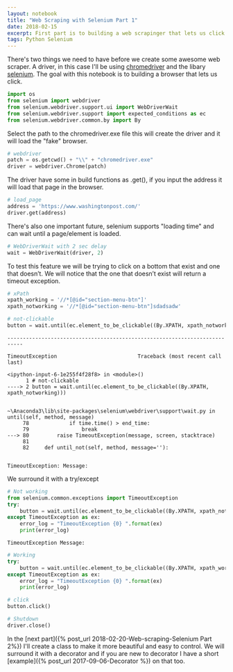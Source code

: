 ```yaml
---
layout: notebook
title: "Web Scraping with Selenium Part 1"
date: 2018-02-15
excerpt: First part is to building a web scrapinger that lets us click around.
tags: Python Selenium  
---
```



There's two things we need to have before we create some awesome web scraper. A driver, in this case I'll be using [chromedriver](http://chromedriver.chromium.org/downloads) and the libary [selenium](https://pypi.org/project/selenium/). The goal with this notebook is to building a browser that lets us click.


```python
import os
from selenium import webdriver
from selenium.webdriver.support.ui import WebDriverWait
from selenium.webdriver.support import expected_conditions as ec
from selenium.webdriver.common.by import By
```

Select the path to the chromedriver.exe file this will create the driver and it will load the "fake" browser.


```python
# webdriver
patch = os.getcwd() + "\\" + "chromedriver.exe"
driver = webdriver.Chrome(patch)
```

The driver have some in build functions as .get(), if you input the address it will load that page in the browser.


```python
# load_page
address = 'https://www.washingtonpost.com/'
driver.get(address)
```

There's also one important future, selenium supports "loading time" and can wait until a page/element is loaded.

```python
# WebDriverWait with 2 sec delay
wait = WebDriverWait(driver, 2)
```

To test this feature we will be trying to click on a bottom that exist and one that doesn’t. We will notice that the one that doesn’t exist will return a timeout exception.


```python
# xPath
xpath_working = '//*[@id="section-menu-btn"]'
xpath_notworking = '//*[@id="section-menu-btn"]sdadsadw'
```


```python
# not-clickable
button = wait.until(ec.element_to_be_clickable((By.XPATH, xpath_notworking)))
```


    ---------------------------------------------------------------------------

    TimeoutException                          Traceback (most recent call last)

    <ipython-input-6-1e255f4f28f8> in <module>()
          1 # not-clickable
    ----> 2 button = wait.until(ec.element_to_be_clickable((By.XPATH, xpath_notworking)))


    ~\Anaconda3\lib\site-packages\selenium\webdriver\support\wait.py in until(self, method, message)
         78             if time.time() > end_time:
         79                 break
    ---> 80         raise TimeoutException(message, screen, stacktrace)
         81
         82     def until_not(self, method, message=''):


    TimeoutException: Message:



We surround it with a try/except


```python
# Not working
from selenium.common.exceptions import TimeoutException
try:
    button = wait.until(ec.element_to_be_clickable((By.XPATH, xpath_notworking)))
except TimeoutException as ex:
    error_log = "TimeoutException {0} ".format(ex)
    print(error_log)
```

    TimeoutException Message:




```python
# Working
try:
    button = wait.until(ec.element_to_be_clickable((By.XPATH, xpath_working)))
except TimeoutException as ex:
    error_log = "TimeoutException {0} ".format(ex)
    print(error_log)
```


```python
# click
button.click()
```


```python
# Shutdown
driver.close()
```


In the [next part]({% post_url  2018-02-20-Web-scraping-Selenium Part 2%}) I'll create a class to make it more beautiful and easy to control. We will surround it with a decorator and if you are new to decorator I have a short [example]({% post_url 2017-09-06-Decorator %}) on that too.
